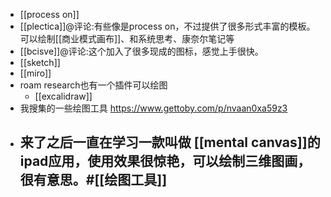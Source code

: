 - [[process on]]
- [[plectica]]@评论:有些像是process on，不过提供了很多形式丰富的模板。可以绘制[[商业模式画布]]、和系统思考、康奈尔笔记等
- [[bcisve]]@评论:这个加入了很多现成的图标，感觉上手很快。
- [[sketch]]
- [[miro]]
- roam research也有一个插件可以绘图
    - [[excalidraw]]
- 我搜集的一些绘图工具  https://www.gettoby.com/p/nvaan0xa59z3
- 来了之后一直在学习一款叫做 [[mental canvas]]的ipad应用，使用效果很惊艳，可以绘制三维图画，很有意思。#[[绘图工具]]
    - 
